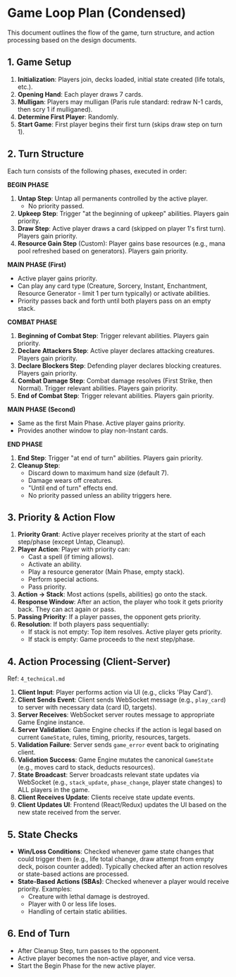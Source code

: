 # Game Loop Plan (Condensed)

This document outlines the flow of the game, turn structure, and action processing based on the design documents.

## 1. Game Setup

1.  **Initialization**: Players join, decks loaded, initial state created (life totals, etc.).
2.  **Opening Hand**: Each player draws 7 cards.
3.  **Mulligan**: Players may mulligan (Paris rule standard: redraw N-1 cards, then scry 1 if mulliganed).
4.  **Determine First Player**: Randomly.
5.  **Start Game**: First player begins their first turn (skips draw step on turn 1).

## 2. Turn Structure

Each turn consists of the following phases, executed in order:

**BEGIN PHASE**
1.  **Untap Step**: Untap all permanents controlled by the active player.
    - No priority passed.
2.  **Upkeep Step**: Trigger "at the beginning of upkeep" abilities. Players gain priority.
3.  **Draw Step**: Active player draws a card (skipped on player 1's first turn). Players gain priority.
4.  **Resource Gain Step** (Custom): Player gains base resources (e.g., mana pool refreshed based on generators). Players gain priority.

**MAIN PHASE (First)**
- Active player gains priority.
- Can play any card type (Creature, Sorcery, Instant, Enchantment, Resource Generator - limit 1 per turn typically) or activate abilities.
- Priority passes back and forth until both players pass on an empty stack.

**COMBAT PHASE**
1.  **Beginning of Combat Step**: Trigger relevant abilities. Players gain priority.
2.  **Declare Attackers Step**: Active player declares attacking creatures. Players gain priority.
3.  **Declare Blockers Step**: Defending player declares blocking creatures. Players gain priority.
4.  **Combat Damage Step**: Combat damage resolves (First Strike, then Normal). Trigger relevant abilities. Players gain priority.
5.  **End of Combat Step**: Trigger relevant abilities. Players gain priority.

**MAIN PHASE (Second)**
- Same as the first Main Phase. Active player gains priority.
- Provides another window to play non-Instant cards.

**END PHASE**
1.  **End Step**: Trigger "at end of turn" abilities. Players gain priority.
2.  **Cleanup Step**:
    - Discard down to maximum hand size (default 7).
    - Damage wears off creatures.
    - "Until end of turn" effects end.
    - No priority passed unless an ability triggers here.

## 3. Priority & Action Flow

1.  **Priority Grant**: Active player receives priority at the start of each step/phase (except Untap, Cleanup).
2.  **Player Action**: Player with priority can:
    - Cast a spell (if timing allows).
    - Activate an ability.
    - Play a resource generator (Main Phase, empty stack).
    - Perform special actions.
    - Pass priority.
3.  **Action -> Stack**: Most actions (spells, abilities) go onto the stack.
4.  **Response Window**: After an action, the player who took it gets priority back. They can act again or pass.
5.  **Passing Priority**: If a player passes, the opponent gets priority.
6.  **Resolution**: If both players pass sequentially:
    - If stack is not empty: Top item resolves. Active player gets priority.
    - If stack is empty: Game proceeds to the next step/phase.

## 4. Action Processing (Client-Server)

Ref: `4_technical.md`

1.  **Client Input**: Player performs action via UI (e.g., clicks 'Play Card').
2.  **Client Sends Event**: Client sends WebSocket message (e.g., `play_card`) to server with necessary data (card ID, targets).
3.  **Server Receives**: WebSocket server routes message to appropriate Game Engine instance.
4.  **Server Validation**: Game Engine checks if the action is legal based on current `GameState`, rules, timing, priority, resources, targets.
5.  **Validation Failure**: Server sends `game_error` event back to originating client.
6.  **Validation Success**: Game Engine mutates the canonical `GameState` (e.g., moves card to stack, deducts resources).
7.  **State Broadcast**: Server broadcasts relevant state updates via WebSocket (e.g., `stack_update`, `phase_change`, player state changes) to ALL players in the game.
8.  **Client Receives Update**: Clients receive state update events.
9.  **Client Updates UI**: Frontend (React/Redux) updates the UI based on the new state received from the server.

## 5. State Checks

- **Win/Loss Conditions**: Checked whenever game state changes that could trigger them (e.g., life total change, draw attempt from empty deck, poison counter added). Typically checked after an action resolves or state-based actions are processed.
- **State-Based Actions (SBAs)**: Checked whenever a player would receive priority. Examples:
    - Creature with lethal damage is destroyed.
    - Player with 0 or less life loses.
    - Handling of certain static abilities.

## 6. End of Turn

- After Cleanup Step, turn passes to the opponent.
- Active player becomes the non-active player, and vice versa.
- Start the Begin Phase for the new active player.
